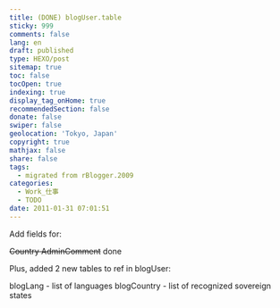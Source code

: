```yaml
---
title: (DONE) blogUser.table
sticky: 999
comments: false
lang: en
draft: published
type: HEXO/post
sitemap: true
toc: false
tocOpen: true
indexing: true
display_tag_onHome: true
recommendedSection: false
donate: false
swiper: false
geolocation: 'Tokyo, Japan'
copyright: true
mathjax: false
share: false
tags:
  - migrated from rBlogger.2009
categories:
  - Work_仕事
  - TODO
date: 2011-01-31 07:01:51
---
```


 Add fields for:

<span style="text-decoration: line-through;">Country AdminComment</span> done

Plus, added 2 new tables to ref in blogUser:

blogLang - list of languages
blogCountry - list of recognized sovereign states